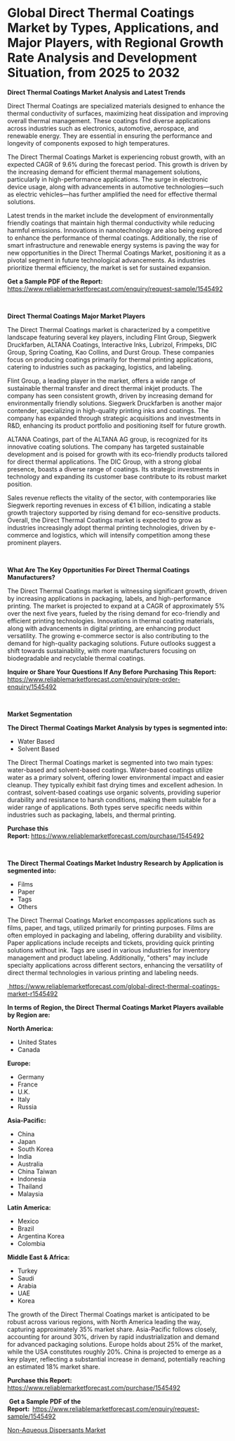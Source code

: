 <p><h1>Global Direct Thermal Coatings Market by Types, Applications, and Major Players, with Regional Growth Rate Analysis and Development Situation, from 2025 to 2032</h1></p><p><strong>Direct Thermal Coatings Market Analysis and Latest Trends</strong></p>
<p><p>Direct Thermal Coatings are specialized materials designed to enhance the thermal conductivity of surfaces, maximizing heat dissipation and improving overall thermal management. These coatings find diverse applications across industries such as electronics, automotive, aerospace, and renewable energy. They are essential in ensuring the performance and longevity of components exposed to high temperatures.</p><p>The Direct Thermal Coatings Market is experiencing robust growth, with an expected CAGR of 9.6% during the forecast period. This growth is driven by the increasing demand for efficient thermal management solutions, particularly in high-performance applications. The surge in electronic device usage, along with advancements in automotive technologies—such as electric vehicles—has further amplified the need for effective thermal solutions.</p><p>Latest trends in the market include the development of environmentally friendly coatings that maintain high thermal conductivity while reducing harmful emissions. Innovations in nanotechnology are also being explored to enhance the performance of thermal coatings. Additionally, the rise of smart infrastructure and renewable energy systems is paving the way for new opportunities in the Direct Thermal Coatings Market, positioning it as a pivotal segment in future technological advancements. As industries prioritize thermal efficiency, the market is set for sustained expansion.</p></p>
<p><strong>Get a Sample PDF of the Report:&nbsp;</strong> <a href="https://www.reliablemarketforecast.com/enquiry/request-sample/1545492?utm_campaign=1080&utm_medium=2&utm_source=Github&utm_content=ia&utm_term=02022025&utm_id=direct-thermal-coatings">https://www.reliablemarketforecast.com/enquiry/request-sample/1545492</a></p>
<p>&nbsp;</p>
<p><strong>Direct Thermal Coatings Major Market Players</strong></p>
<p><p>The Direct Thermal Coatings market is characterized by a competitive landscape featuring several key players, including Flint Group, Siegwerk Druckfarben, ALTANA Coatings, Interactive Inks, Lubrizol, Frimpeks, DIC Group, Spring Coating, Kao Collins, and Durst Group. These companies focus on producing coatings primarily for thermal printing applications, catering to industries such as packaging, logistics, and labeling.</p><p>Flint Group, a leading player in the market, offers a wide range of sustainable thermal transfer and direct thermal inkjet products. The company has seen consistent growth, driven by increasing demand for environmentally friendly solutions. Siegwerk Druckfarben is another major contender, specializing in high-quality printing inks and coatings. The company has expanded through strategic acquisitions and investments in R&D, enhancing its product portfolio and positioning itself for future growth.</p><p>ALTANA Coatings, part of the ALTANA AG group, is recognized for its innovative coating solutions. The company has targeted sustainable development and is poised for growth with its eco-friendly products tailored for direct thermal applications. The DIC Group, with a strong global presence, boasts a diverse range of coatings. Its strategic investments in technology and expanding its customer base contribute to its robust market position.</p><p>Sales revenue reflects the vitality of the sector, with contemporaries like Siegwerk reporting revenues in excess of €1 billion, indicating a stable growth trajectory supported by rising demand for eco-sensitive products. Overall, the Direct Thermal Coatings market is expected to grow as industries increasingly adopt thermal printing technologies, driven by e-commerce and logistics, which will intensify competition among these prominent players.</p></p>
<p>&nbsp;</p>
<p><strong>What Are The Key Opportunities For Direct Thermal Coatings Manufacturers?</strong></p>
<p><p>The Direct Thermal Coatings market is witnessing significant growth, driven by increasing applications in packaging, labels, and high-performance printing. The market is projected to expand at a CAGR of approximately 5% over the next five years, fueled by the rising demand for eco-friendly and efficient printing technologies. Innovations in thermal coating materials, along with advancements in digital printing, are enhancing product versatility. The growing e-commerce sector is also contributing to the demand for high-quality packaging solutions. Future outlooks suggest a shift towards sustainability, with more manufacturers focusing on biodegradable and recyclable thermal coatings.</p></p>
<p><strong>Inquire or Share Your Questions If Any Before Purchasing This Report:</strong> <a href="https://www.reliablemarketforecast.com/enquiry/pre-order-enquiry/1545492?utm_campaign=1080&utm_medium=2&utm_source=Github&utm_content=ia&utm_term=02022025&utm_id=direct-thermal-coatings">https://www.reliablemarketforecast.com/enquiry/pre-order-enquiry/1545492</a></p>
<p>&nbsp;</p>
<p><strong>Market Segmentation</strong></p>
<p><strong>The Direct Thermal Coatings Market Analysis by types is segmented into:</strong></p>
<p><ul><li>Water Based</li><li>Solvent Based</li></ul></p>
<p><p>The Direct Thermal Coatings market is segmented into two main types: water-based and solvent-based coatings. Water-based coatings utilize water as a primary solvent, offering lower environmental impact and easier cleanup. They typically exhibit fast drying times and excellent adhesion. In contrast, solvent-based coatings use organic solvents, providing superior durability and resistance to harsh conditions, making them suitable for a wider range of applications. Both types serve specific needs within industries such as packaging, labels, and thermal printing.</p></p>
<p><strong>Purchase this Report:&nbsp;</strong><a href="https://www.reliablemarketforecast.com/purchase/1545492?utm_campaign=1080&utm_medium=2&utm_source=Github&utm_content=ia&utm_term=02022025&utm_id=direct-thermal-coatings">https://www.reliablemarketforecast.com/purchase/1545492</a></p>
<p>&nbsp;</p>
<p><strong>The Direct Thermal Coatings Market Industry Research by Application is segmented into:</strong></p>
<p><ul><li>Films</li><li>Paper</li><li>Tags</li><li>Others</li></ul></p>
<p><p>The Direct Thermal Coatings Market encompasses applications such as films, paper, and tags, utilized primarily for printing purposes. Films are often employed in packaging and labeling, offering durability and visibility. Paper applications include receipts and tickets, providing quick printing solutions without ink. Tags are used in various industries for inventory management and product labeling. Additionally, "others" may include specialty applications across different sectors, enhancing the versatility of direct thermal technologies in various printing and labeling needs.</p></p>
<p><a href="https://www.reliablemarketforecast.com/global-direct-thermal-coatings-market-r1545492?utm_campaign=1080&utm_medium=2&utm_source=Github&utm_content=ia&utm_term=02022025&utm_id=direct-thermal-coatings">&nbsp;https://www.reliablemarketforecast.com/global-direct-thermal-coatings-market-r1545492</a></p>
<p><strong>In terms of Region, the Direct Thermal Coatings Market Players available by Region are:</strong></p>
<p>
    <p> <strong> North America: </strong>
        <ul>
            <li>United States</li>
            <li>Canada</li>
        </ul>
        </p> 
    <p> <strong> Europe: </strong>
        <ul>
            <li>Germany</li>
            <li>France</li>
            <li>U.K.</li>
            <li>Italy</li>
            <li>Russia</li>
        </ul>
        </p> 
    <p> <strong> Asia-Pacific: </strong>
        <ul>
            <li>China</li>
            <li>Japan</li>
            <li>South Korea</li>
            <li>India</li>
            <li>Australia</li>
            <li>China Taiwan</li>
            <li>Indonesia</li>
            <li>Thailand</li>
            <li>Malaysia</li>
        </ul>
        </p> 
    <p> <strong> Latin America: </strong>
        <ul>
            <li>Mexico</li>
            <li>Brazil</li>
            <li>Argentina Korea</li>
            <li>Colombia</li>
        </ul>
        </p> 
    <p> <strong> Middle East & Africa: </strong>
        <ul>
            <li>Turkey</li>
            <li>Saudi</li>
            <li>Arabia</li>
            <li>UAE</li>
            <li>Korea</li>
        </ul>
    </p>
    </p>
<p><p>The growth of the Direct Thermal Coatings market is anticipated to be robust across various regions, with North America leading the way, capturing approximately 35% market share. Asia-Pacific follows closely, accounting for around 30%, driven by rapid industrialization and demand for advanced packaging solutions. Europe holds about 25% of the market, while the USA constitutes roughly 20%. China is projected to emerge as a key player, reflecting a substantial increase in demand, potentially reaching an estimated 18% market share.</p></p>
<p><strong>Purchase this Report: </strong><a href="https://www.reliablemarketforecast.com/purchase/1545492?utm_campaign=1080&utm_medium=2&utm_source=Github&utm_content=ia&utm_term=02022025&utm_id=direct-thermal-coatings">https://www.reliablemarketforecast.com/purchase/1545492</a></p>
<p>&nbsp;<strong>Get a Sample PDF of the Report:&nbsp;&nbsp;</strong><a href="https://www.reliablemarketforecast.com/enquiry/request-sample/1545492?utm_campaign=1080&utm_medium=2&utm_source=Github&utm_content=ia&utm_term=02022025&utm_id=direct-thermal-coatings">https://www.reliablemarketforecast.com/enquiry/request-sample/1545492</a></p>
<p><strong></strong></p>
<p><p><a href="https://github.com/gdfhhhj/Market-Research-Report-List-7/blob/main/non-aqueous-dispersants-market.md?utm_campaign=1080&utm_medium=2&utm_source=Github&utm_content=ia&utm_term=02022025&utm_id=direct-thermal-coatings">Non-Aqueous Dispersants Market</a></p></p>